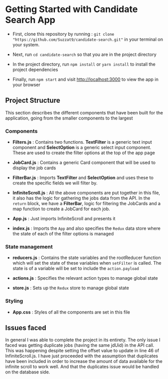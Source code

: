 # Getting Started with Candidate Search App

* First, clone this repository by running : `git clone "https://github.com/Suzzat9/candidate-search.git"` in your terminal on your system. 

* Next, run `cd candidate-search` so that you are in the project directory

* In the project directory, run `npm install` or `yarn install` to install the project dependencies 

* Finally, run `npm start` and visit [http://localhost:3000](http://localhost:3000) to view the app in your browser


## Project Structure

This section describes the different components that have been built for the application, going from the smaller components to the largest

### Components

* **Filters.js** : Contains two functions. **TextFilter** is a generic text input component and **SelectOption** is a generic select input component. These are used to create the filter options at the top of the app page 

* **JobCard.js** : Contains a generic Card component that will be used to display the job cards 

* **FilterBar.js** : Imports **TextFilter** and **SelectOption** and uses these to create the specific fields we will filter by. 

* **InfiniteScroll.js** : All the above components are put together in this file, it also has the logic for gathering the jobs data from the API. In the `return` block, we have a **FilterBar**, logic for filtering the JobCards and a map function to create a JobCard for each job. 

* **App.js** : Just imports InfiniteScroll and presents it 

* **index.js** : Imports the `App` and also specifies the `Redux` data store where the state of each of the filter options is managed

### State management

* **reducers.js** : Contains the state variables and the rootReducer function which will set the state of these variables when `setFilter` is called. The state is of a variable will be set to include the `action.payload`

* **actions.js** : Specifies the relevant action types to manage global state

* **store.js** : Sets up the `Redux` store to manage global state

### Styling 

* **App.css** : Styles of all the components are set in this file


## Issues faced 

In general I was able to complete the project in its entirety. The only issue I faced was getting duplicate jobs (having the same jdUid) in the API call. This was happening despite setting the offset value to update in line 46 of InfiniteScroll.js. I have just proceeded with the assumption that duplicates have been included in order to increase the amount of data available for the infinite scroll to work well. And that the duplicates issue would be handled on the database side. 